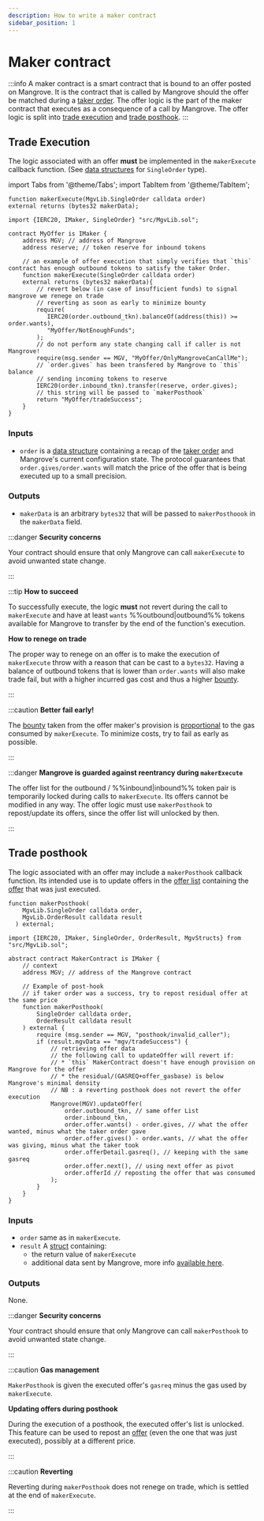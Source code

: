```yaml
---
description: How to write a maker contract
sidebar_position: 1
---
```


# Maker contract

:::info 
A maker contract is a smart contract that is bound to an offer posted on Mangrove. 
It is the contract that is called by Mangrove should the offer be matched during a [taker order](../taker-order/README.md). 
The offer logic is the part of the maker contract that executes as a consequence of a call by Mangrove. The offer logic is split into [trade execution](#trade-execution) 
and [trade posthook](#trade-posthook).
:::

## Trade Execution

The logic associated with an offer **must** be implemented in the `makerExecute` callback function. (See [data structures](offer-data-structures.md#mgvlib.singleorder) for `SingleOrder` type).

import Tabs from '@theme/Tabs';
import TabItem from '@theme/TabItem';

<Tabs>
<TabItem value="signature" label="Signature" default>

```solidity
function makerExecute(MgvLib.SingleOrder calldata order)
external returns (bytes32 makerData);
```

</TabItem>

<TabItem value="offerLogic" label="Offer logic">

```solidity
import {IERC20, IMaker, SingleOrder} "src/MgvLib.sol";

contract MyOffer is IMaker {
    address MGV; // address of Mangrove
    address reserve; // token reserve for inbound tokens
    
    // an example of offer execution that simply verifies that `this` contract has enough outbound tokens to satisfy the taker Order.
    function makerExecute(SingleOrder calldata order) 
    external returns (bytes32 makerData){
        // revert below (in case of insufficient funds) to signal mangrove we renege on trade
        // reverting as soon as early to minimize bounty
        require(
           IERC20(order.outbound_tkn).balanceOf(address(this)) >= order.wants),
           "MyOffer/NotEnoughFunds";
        );
        // do not perform any state changing call if caller is not Mangrove!
        require(msg.sender == MGV, "MyOffer/OnlyMangroveCanCallMe");
        // `order.gives` has been transfered by Mangrove to `this` balance
        // sending incoming tokens to reserve
        IERC20(order.inbound_tkn).transfer(reserve, order.gives);
        // this string will be passed to `makerPosthook`
        return "MyOffer/tradeSuccess";
    }
}
```

</TabItem>
</Tabs>

### Inputs

* `order` is a [data structure](../../taking-and-making-offers/reactive-offer/offer-data-structures.md#public-data-structures) containing a recap of the [taker order](offer-data-structures.md#mgvlib.singleorder) and Mangrove's current configuration state. The protocol guarantees that `order.gives/order.wants` will match the price of the offer that is being executed up to a small precision.

### Outputs

* `makerData` is an arbitrary `bytes32` that will be passed to `makerPosthoook` in the `makerData` field.

:::danger **Security concerns**

Your contract should ensure that only Mangrove can call `makerExecute` to avoid unwanted state change.

:::

:::tip **How to succeed**

To successfully execute, the logic **must** not revert during the call to `makerExecute` and have at least `wants` %%outbound|outbound%% tokens available for Mangrove to transfer by the end of the function's execution.

**How to renege on trade**

The proper way to renege on an offer is to make the execution of `makerExecute` throw with a reason that can be cast to a `bytes32`. Having a balance of outbound tokens that is lower than `order.wants` will also make trade fail, but with a higher incurred gas cost and thus a higher [bounty](offer-provision.md#provision-and-offer-bounty).

:::

:::caution **Better fail early!**

The [bounty](offer-provision.md#computing-the-provision-and-offer-bounty) taken from the offer maker's provision is [proportional](offer-provision.md#computing-the-provision-and-offer-bounty) to the gas consumed by `makerExecute`. To minimize costs, try to fail as early as possible.

:::

:::danger **Mangrove is guarded against reentrancy during `makerExecute`**

The offer list for the outbound / %%inbound|inbound%% token pair is temporarily locked during calls to `makerExecute`. Its offers cannot be modified in any way. The offer logic must use `makerPosthook` to repost/update its offers, since the offer list will unlocked by then.

:::

## Trade posthook

The logic associated with an offer may include a `makerPosthook` callback function. Its intended use is to update offers in the [offer list](../offer-list.md) containing the [offer](./) that was just executed.

<Tabs>
<TabItem value="signature" label="Signature" default>

```solidity
function makerPosthook(
    MgvLib.SingleOrder calldata order,
    MgvLib.OrderResult calldata result
  ) external;
```

</TabItem>
<TabItem value="offerLogic" label="Offer logic">

```solidity
import {IERC20, IMaker, SingleOrder, OrderResult, MgvStructs} from "src/MgvLib.sol";

abstract contract MakerContract is IMaker {
    // context 
    address MGV; // address of the Mangrove contract
    
    // Example of post-hook
    // if taker order was a success, try to repost residual offer at the same price
    function makerPosthook(
        SingleOrder calldata order,
        OrderResult calldata result
    ) external {
        require (msg.sender == MGV, "posthook/invalid_caller");
        if (result.mgvData == "mgv/tradeSuccess") {
            // retrieving offer data
            // the following call to updateOffer will revert if:
            // * `this` MakerContract doesn't have enough provision on Mangrove for the offer
            // * the residual/(GASREQ+offer_gasbase) is below Mangrove's minimal density
            // NB : a reverting posthook does not revert the offer execution
            Mangrove(MGV).updateOffer(
                order.outbound_tkn, // same offer List
                order.inbound_tkn,
                order.offer.wants() - order.gives, // what the offer wanted, minus what the taker order gave 
                order.offer.gives() - order.wants, // what the offer was giving, minus what the taker took
                order.offerDetail.gasreq(), // keeping with the same gasreq
                order.offer.next(), // using next offer as pivot
                order.offerId // reposting the offer that was consumed
            );
        }
    }
}
```

</TabItem>
</Tabs>

### Inputs

* `order` same as in `makerExecute`.
* `result` A [struct](offer-data-structures.md#mgvlib-orderresult) containing:
  * the return value of `makerExecute`
  * additional data sent by Mangrove, more info [available here](offer-data-structures.md#mgvlib.orderresult).

### Outputs

None.

:::danger **Security concerns**

Your contract should ensure that only Mangrove can call `makerPosthook` to avoid unwanted state change.

:::

:::caution **Gas management**

`MakerPosthook` is given the executed offer's `gasreq` minus the gas used by `makerExecute`.&#x20;

**Updating offers during posthook**

During the execution of a posthook, the executed offer's list is unlocked. This feature can be used to repost an [offer](./) (even the one that was just executed), possibly at a different price.

:::

:::caution **Reverting**

Reverting during `makerPosthook` does not renege on trade, which is settled at the end of `makerExecute`.

:::
